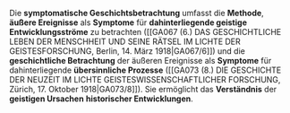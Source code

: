 
Die **symptomatische Geschichtsbetrachtung** umfasst die **Methode**, **äußere Ereignisse** als **Symptome** für **dahinterliegende geistige Entwicklungsströme** zu betrachten ([[GA067 (6.) DAS GESCHICHTLICHE LEBEN DER MENSCHHEIT UND SEINE RÄTSEL IM LICHTE DER GEISTESFORSCHUNG, Berlin, 14. März 1918|GA067/6]]) und die **geschichtliche Betrachtung** der äußeren Ereignisse als **Symptome** für dahinterliegende **übersinnliche Prozesse** ([[GA073 (8.) DIE GESCHICHTE DER NEUZEIT IM LICHTE GEISTESWISSENSCHAFTLICHER FORSCHUNG, Zürich, 17. Oktober 1918|GA073/8]]). Sie ermöglicht das **Verständnis** der **geistigen Ursachen** **historischer Entwicklungen**.
